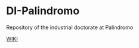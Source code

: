 # DI-Palindromo
Repository of the industrial doctorate at Palindromo

[WIKI](https://github.com/mtuoc/DI-Palindromo/wiki/Doctorat-industrial-Pal%C3%ADndromo%E2%80%90UOC)
